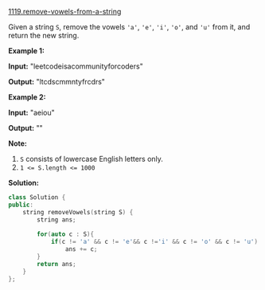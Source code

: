 [1119.remove-vowels-from-a-string](https://leetcode.com/problems/remove-vowels-from-a-string/)  

Given a string `S`, remove the vowels `'a'`, `'e'`, `'i'`, `'o'`, and `'u'` from it, and return the new string.

**Example 1:**

  
**Input:** "leetcodeisacommunityforcoders"
  
**Output:** "ltcdscmmntyfrcdrs"
  

**Example 2:**

  
**Input:** "aeiou"
  
**Output:** ""
  

**Note:**

1.  `S` consists of lowercase English letters only.
2.  `1 <= S.length <= 1000`  



**Solution:**  

```cpp
class Solution {
public:
    string removeVowels(string S) {
        string ans;
        
        for(auto c : S){
            if(c != 'a' && c != 'e'&& c !='i' && c != 'o' && c != 'u')
                ans += c;
        }
        return ans;
    }
};
```
      